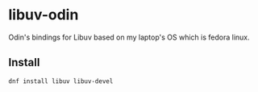 # libuv-odin

Odin's bindings for Libuv based on my laptop's OS which is fedora linux.

## Install
```bash
dnf install libuv libuv-devel

```